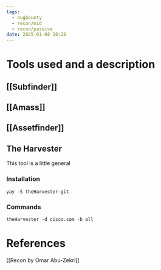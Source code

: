 ```yaml
---
tags:
  - bugbounty
  - recon/mid
  - recon/passive
date: 2025-01-08 16:28
---
```

# Tools used and a description
## [[Subfinder]]

## [[Amass]]
## [[Assetfinder]]
## The Harvester
This tool is a little general
### Installation
```
yay -S theHarvester-git
```
### Commands
`theHarvester -d cisco.com -b all`

# References
[[Recon by Omar Abu-Zekri]]
